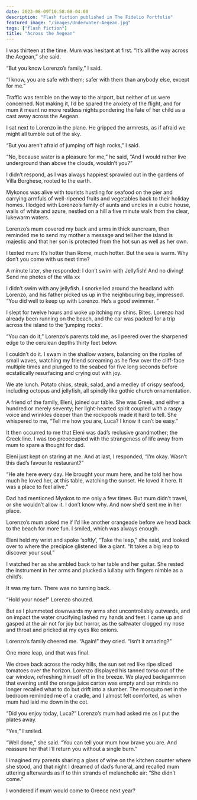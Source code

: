 ```yaml
---
date: 2023-08-09T10:58:08-04:00
description: "Flash fiction published in The Fidelio Portfolio"
featured_image: "/images/Underwater-Aegean.jpg"
tags: ["flash fiction"]
title: "Across the Aegean"
---
```


I was thirteen at the time. Mum was hesitant at first. “It’s all the way across the Aegean,” she said. 

“But you know Lorenzo’s family,” I said. 

“I know, you are safe with them; safer with them than anybody else, except for me.”

Traffic was terrible on the way to the airport, but neither of us were concerned. Not making it, I’d be spared the anxiety of the flight, and for mum it meant no more restless nights pondering the fate of her child as a cast away across the Aegean.

I sat next to Lorenzo in the plane. He gripped the armrests, as if afraid we might all tumble out of the sky. 

“But you aren’t afraid of jumping off high rocks,” I said. 

“No, because water is a pleasure for me,” he said, “And I would rather live underground than above the clouds, wouldn’t you?”

I didn’t respond, as I was always happiest sprawled out in the gardens of Villa Borghese, rooted to the earth.   

Mykonos was alive with tourists hustling for seafood on the pier and carrying armfuls of well-ripened fruits and vegetables back to their holiday homes. I lodged with Lorenzo’s family of aunts and uncles in a cubic house, walls of white and azure, nestled on a hill a five minute walk from the clear, lukewarm waters.
   
Lorenzo’s mum covered my back and arms in thick suncream, then reminded me to send my mother a message and tell her the island is majestic and that her son is protected from the hot sun as well as her own.

I texted mum: It’s hotter than Rome, much hotter. But the sea is warm. Why don’t you come with us next time?

A minute later, she responded: I don’t swim with Jellyfish! And no diving! Send me photos of the villa xx
  
I didn’t swim with any jellyfish. I snorkelled around the headland with Lorenzo, and his father picked us up in the neighbouring bay, impressed. “You did well to keep up with Lorenzo. He’s a good swimmer. ”

I slept for twelve hours and woke up itching my shins. Bites. Lorenzo had already been running on the beach, and the car was packed for a trip across the island to the ‘jumping rocks’.

“You can do it,” Lorenzo’s parents told me, as I peered over the sharpened edge to the cerulean depths thirty feet below. 

I couldn’t do it. I swam in the shallow waters, balancing on the ripples of small waves, watching my friend screaming as he flew over the cliff-face multiple times and plunged to the seabed for five long seconds before ecstatically resurfacing and crying out with joy.

We ate lunch. Potato chips, steak, salad, and a medley of crispy seafood, including octopus and jellyfish, all spindly like gothic church ornamentation.

A friend of the family, Eleni, joined our table. She was Greek, and either a hundred or merely seventy; her light-hearted spirit coupled with a raspy voice and wrinkles deeper than the rockpools made it hard to tell. She whispered to me, “Tell me how you are, Luca? I know it can’t be easy.”

It then occurred to me that Eleni was dad’s reclusive grandmother; the Greek line. I was too preoccupied with the strangeness of life away from mum to spare a thought for dad. 

Eleni just kept on staring at me. And at last, I responded, “I’m okay. Wasn’t this dad’s favourite restaurant?”

“He ate here every day. He brought your mum here, and he told her how much he loved her, at this table, watching the sunset. He loved it here. It was a place to feel alive.”

Dad had mentioned Myokos to me only a few times. But mum didn’t travel, or she wouldn’t allow it. I don’t know why. And now she’d sent me in her place. 

Lorenzo’s mum asked me if I’d like another orangeade before we head back to the beach for more fun. I smiled, which was always enough.    

Eleni held my wrist and spoke ‘softly’, “Take the leap,” she said, and looked over to where the precipice glistened like a giant. “It takes a big leap to discover your soul.” 

I watched her as she ambled back to her table and her guitar. She rested the instrument in her arms and plucked a lullaby with fingers nimble as a child’s.

It was my turn. There was no turning back. 

“Hold your nose!” Lorenzo shouted. 

But as I plummeted downwards my arms shot uncontrollably outwards, and on impact the water crucifying lashed my hands and feet. I came up and gasped at the air not for joy but horror, as the saltwater clogged my nose and throat and pricked at my eyes like onions.

Lorenzo’s family cheered me. “Again!” they cried. “Isn’t it amazing?” 

One more leap, and that was final.            

We drove back across the rocky hills, the sun set red like ripe sliced tomatoes over the horizon. Lorenzo displayed his tanned torso out of the car window, refreshing himself off in the breeze. We played backgammon that evening until the orange juice carton was empty and our minds no longer recalled what to do but drift into a slumber. The mosquito net in the bedroom reminded me of a cradle, and I almost felt comforted, as when mum had laid me down in the cot.   

“Did you enjoy today, Luca?” Lorenzo’s mum had asked me as I put the plates away. 

“Yes,” I smiled.

“Well done,” she said. “You can tell your mum how brave you are. And reassure her that I’ll return you without a single burn.”

I imagined my parents sharing a glass of wine on the kitchen counter where she stood, and that night I dreamed of dad’s funeral, and recalled mum uttering afterwards as if to thin strands of melancholic air: “She didn’t come.” 

I wondered if mum would come to Greece next year? 
